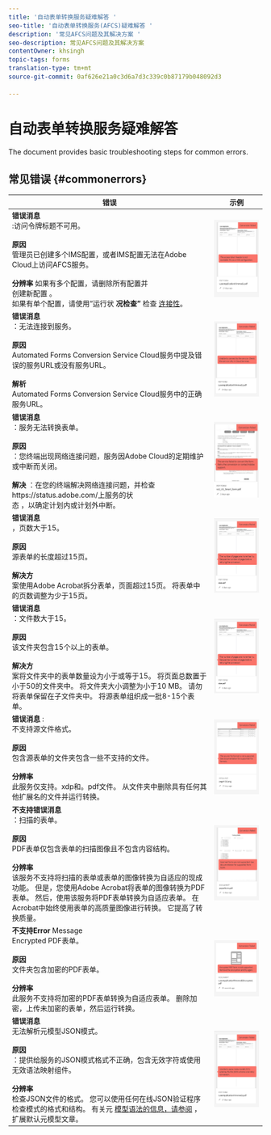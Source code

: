 ```yaml
---
title: '自动表单转换服务疑难解答 '
seo-title: '自动表单转换服务(AFCS)疑难解答 '
description: '常见AFCS问题及其解决方案 '
seo-description: 常见AFCS问题及其解决方案
contentOwner: khsingh
topic-tags: forms
translation-type: tm+mt
source-git-commit: 0af626e21a0c3d6a7d3c339c0b87179b048092d3

---
```



# 自动表单转换服务疑难解答


<!--The article provides information on installation, configuration and administration issues that may arise in an Automated Forms Conversion Service production environment. --> The document  provides basic troubleshooting steps for common errors.

## 常见错误 {#commonerrors}

<table>
<thead>
<tr>
<th>错误</th>
<th>示例</th>
</tr>
</thead>
<tbody>
<tr>
<td><strong>错误消息</strong><br> :访问令牌标题不可用。 <br><br><strong>原因</strong><br> 管理员已创建多个IMS配置，或者IMS配置无法在Adobe Cloud上访问AFCS服务。 <br><br><strong>分辨率</strong> 如果有多个配置，请删除所有配置并 <br> 创建新配置 <a href="configure-service.md#obtainpubliccertificates"></a>。 <br> 如果有单个配置，请使用“运行状 <strong> 况检查” </strong> 检查 <a href="configure-service.md#createintegrationoption">连接性</a>。</td>
<td><img alt="访问令牌标题不可用" src="assets/invalid-ims-configuration.png" /></td>
</tr>
<tr>
<td><strong>错误消息</strong><br> ：无法连接到服务。  <br><br><strong>原因</strong><br> Automated Forms Conversion Service Cloud服务中提及错误的服务URL或没有服务URL。 <br><br><strong>解析</strong><br> Automated Forms <a href="configure-service.md#configure-the-cloud-service"></a> Conversion Service Cloud服务中的正确服务URL。</td>
<td><img alt="无法连接到服务。" src="assets/wrong-endpoint-configured.png" /></td>
</tr>
<tr>
<td><strong>错误消息</strong><br> ：服务无法转换表单。  <br><br><strong>原因</strong><br> ：您终端出现网络连接问题，服务因Adobe Cloud的定期维护或中断而关闭。 <br><br><strong>解决</strong> ：在您的终端解决网络连接问题，并检查https://status.adobe.com/上服务的状 <br> 态 <a href="https://status.adobe.com/"></a> ，以确定计划内或计划外中断。</td>
<td><img alt="服务无法转换表单。" src="assets/service-failure.png" /></td>
</tr>
<tr>
<td><strong>错误消息</strong><br> ，页数大于15。  <br><br><strong>原因</strong><br> 源表单的长度超过15页。  <br><br><strong>解决方</strong><br> 案使用Adobe Acrobat拆分表单，页面超过15页。 将表单中的页数调整为少于15页。</td>
<td><img alt="页数超过15页。" src="assets/number-of-pages.png" /></td>
</tr>
<tr>
<td><strong>错误消息</strong><br> ：文件数大于15。  <br><br><strong>原因</strong><br> 该文件夹包含15个以上的表单。 <br><br><strong>解决方</strong><br> 案将文件夹中的表单数量设为小于或等于15。 将页面总数置于小于50的文件夹中。 将文件夹大小调整为小于10 MB。 请勿将表单保留在子文件夹中。 将源表单组织成一批8-15个表单。</td>
<td><img alt="文件数超过15个。" src="assets/number-of-pages.png" /></td>
</tr>
<tr>
<td><strong>错误消息</strong> : <br> 不支持源文件格式。  <br><br><strong>原因</strong><br> 包含源表单的文件夹包含一些不支持的文件。 <br><br><strong>分辨率</strong><br> 此服务仅支持。xdp和。pdf文件。 从文件夹中删除具有任何其他扩展名的文件并运行转换。</td>
<td><img alt="不支持源文件格式。" src="assets/unsupported-file-formats.png" /></td>
</tr>
<tr>
<td><strong>不支持错误消息</strong><br> ：扫描的表单。  <br><br><strong>原因</strong><br> PDF表单仅包含表单的扫描图像且不包含内容结构。 <br><br><strong>分辨率</strong><br> 该服务不支持将扫描的表单或表单的图像转换为自适应的现成功能。 但是，您使用Adobe Acrobat将表单的图像转换为PDF表单。 然后，使用该服务将PDF表单转换为自适应表单。 在Acrobat中始终使用表单的高质量图像进行转换。 它提高了转换质量。</td>
<td><img alt="不支持扫描的表单。" src="assets/scanned-forms-error.png" /></td>
</tr>
<tr>
<td><strong>不支持Error</strong> Message <br> Encrypted PDF表单。  <br><br><strong>原因</strong><br> 文件夹包含加密的PDF表单。 <br><br><strong>分辨率</strong><br> 此服务不支持将加密的PDF表单转换为自适应表单。 删除加密，上传未加密的表单，然后运行转换。</td>
<td><img alt="不支持加密的PDF表单。" src="assets/secured-pdf-form.png" /></td>
</tr>
<tr>
<td><strong>错误消息</strong><br> 无法解析元模型JSON模式。  <br><br><strong>原因</strong><br> ：提供给服务的JSON模式格式不正确，包含无效字符或使用无效语法映射组件。  <br><br><strong>分辨率</strong><br> 检查JSON文件的格式。 您可以使用任何在线JSON验证程序检查模式的格式和结构。 有关元 <a href="extending-the-default-meta-model.md">模型语法的信息，请参阅</a> ，扩展默认元模型文章。</td>
<td><img alt="无法解析元模型JSON模式" src="assets/invalid-meta-model-schema.png" /></td>
</tr>
</tbody>
</table>
